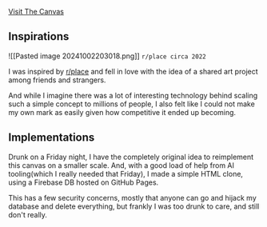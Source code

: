 [Visit The Canvas](gassandrid.xyz/canvas)
## Inspirations

![[Pasted image 20241002203018.png]]
`r/place circa 2022`

I was inspired by [r\/place](https://www.reddit.com/r/place/) and fell in love with the idea of a shared art project among friends and strangers. 

And while I imagine there was a lot of interesting technology behind scaling such a simple concept to millions of people, I also felt like I could not make my own mark as easily given how competitive it ended up becoming.

## Implementations

Drunk on a Friday night, I have the completely original idea to reimplement this canvas on a smaller scale. And, with a good load of help from AI tooling(which I really needed that Friday), I made a simple HTML clone, using a Firebase DB hosted on GitHub Pages.

This has a few security concerns, mostly that anyone can go and hijack my database and delete everything, but frankly I was too drunk to care, and still don't really.
